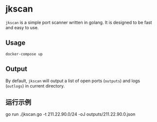 # jkscan

`jkscan` is a simple port scanner written in golang. It is designed to be fast and easy to use.

## Usage

```
docker-compose up
```

## Output

By default, `jkscan` will output a list of open ports (`outputs`) and logs (`outlogs`) in current directory.

## 运行示例

go run ./jkscan.go -t 211.22.90.0/24 -oJ outputs/211.22.90.0.json